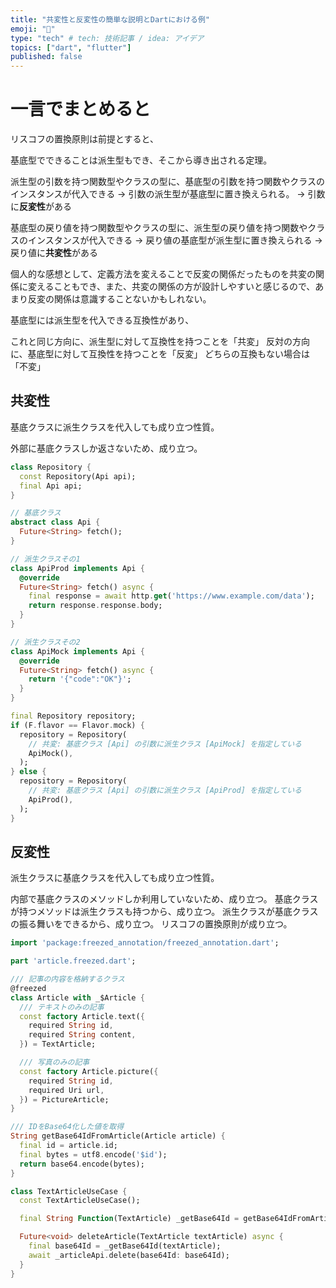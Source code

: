 ```yaml
---
title: "共変性と反変性の簡単な説明とDartにおける例"
emoji: "🎃"
type: "tech" # tech: 技術記事 / idea: アイデア
topics: ["dart", "flutter"]
published: false
---
```


# 一言でまとめると

リスコフの置換原則は前提とすると、

基底型でできることは派生型もでき、そこから導き出される定理。

派生型の引数を持つ関数型やクラスの型に、基底型の引数を持つ関数やクラスのインスタンスが代入できる
→ 引数の派生型が基底型に置き換えられる。
→ 引数に**反変性**がある

基底型の戻り値を持つ関数型やクラスの型に、派生型の戻り値を持つ関数やクラスのインスタンスが代入できる
→ 戻り値の基底型が派生型に置き換えられる
→ 戻り値に**共変性**がある

個人的な感想として、定義方法を変えることで反変の関係だったものを共変の関係に変えることもでき、また、共変の関係の方が設計しやすいと感じるので、あまり反変の関係は意識することないかもしれない。

基底型には派生型を代入できる互換性があり、

これと同じ方向に、派生型に対して互換性を持つことを「共変」
反対の方向に、基底型に対して互換性を持つことを「反変」
どちらの互換もない場合は「不変」

## 共変性

基底クラスに派生クラスを代入しても成り立つ性質。

外部に基底クラスしか返さないため、成り立つ。

```dart:repository.dart
class Repository {
  const Repository(Api api);
  final Api api;
}
```

```dart:api.dart
// 基底クラス
abstract class Api {
  Future<String> fetch();
}

// 派生クラスその1
class ApiProd implements Api {
  @override
  Future<String> fetch() async {
    final response = await http.get('https://www.example.com/data');
    return response.response.body;
  }
}

// 派生クラスその2
class ApiMock implements Api {
  @override
  Future<String> fetch() async {
    return '{"code":"OK"}';
  }
}
```

```dart:main.dart
final Repository repository;
if (F.flavor == Flavor.mock) {
  repository = Repository(
    // 共変: 基底クラス [Api] の引数に派生クラス [ApiMock] を指定している
    ApiMock(),
  );
} else {
  repository = Repository(
    // 共変: 基底クラス [Api] の引数に派生クラス [ApiProd] を指定している
    ApiProd(),
  );
}
```

## 反変性

派生クラスに基底クラスを代入しても成り立つ性質。

内部で基底クラスのメソッドしか利用していないため、成り立つ。
基底クラスが持つメソッドは派生クラスも持つから、成り立つ。
派生クラスが基底クラスの振る舞いをできるから、成り立つ。
リスコフの置換原則が成り立つ。

```dart:article.dart
import 'package:freezed_annotation/freezed_annotation.dart';

part 'article.freezed.dart';

/// 記事の内容を格納するクラス
@freezed
class Article with _$Article {
  /// テキストのみの記事
  const factory Article.text({
    required String id,
    required String content,
  }) = TextArticle;

  /// 写真のみの記事
  const factory Article.picture({
    required String id,
    required Uri url,
  }) = PictureArticle;
}

/// IDをBase64化した値を取得
String getBase64IdFromArticle(Article article) {
  final id = article.id;
  final bytes = utf8.encode('$id');
  return base64.encode(bytes);
}
```

```dart:main.dart
class TextArticleUseCase {
  const TextArticleUseCase();

  final String Function(TextArticle) _getBase64Id = getBase64IdFromArticle;

  Future<void> deleteArticle(TextArticle textArticle) async {
    final base64Id = _getBase64Id(textArticle);
    await _articleApi.delete(base64Id: base64Id);
  }
}
```
